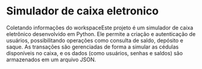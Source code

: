 # Simulador de caixa eletronico
Coletando informações do workspaceEste projeto é um simulador de caixa eletrônico desenvolvido em Python. Ele permite a criação e autenticação de usuários, possibilitando operações como consulta de saldo, depósito e saque. As transações são gerenciadas de forma a simular as cédulas disponíveis no caixa, e os dados (como usuários, senhas e saldos) são armazenados em um arquivo JSON.
